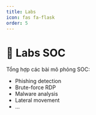 ```yaml
---
title: Labs
icon: fas fa-flask
order: 5
---
```


# 🧪 Labs SOC

Tổng hợp các bài mô phỏng SOC:
- Phishing detection
- Brute-force RDP
- Malware analysis
- Lateral movement
- ...
